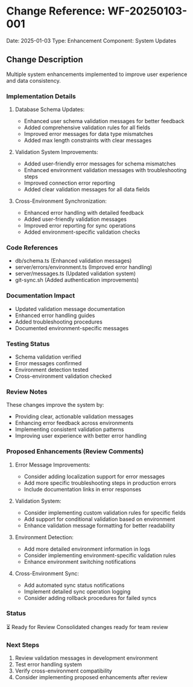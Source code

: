 # Change Reference: WF-20250103-001
Date: 2025-01-03
Type: Enhancement
Component: System Updates

## Change Description
Multiple system enhancements implemented to improve user experience and data consistency.

### Implementation Details
1. Database Schema Updates:
   - Enhanced user schema validation messages for better feedback
   - Added comprehensive validation rules for all fields
   - Improved error messages for data type mismatches
   - Added max length constraints with clear messages

2. Validation System Improvements:
   - Added user-friendly error messages for schema mismatches
   - Enhanced environment validation messages with troubleshooting steps
   - Improved connection error reporting
   - Added clear validation messages for all data fields

3. Cross-Environment Synchronization:
   - Enhanced error handling with detailed feedback
   - Added user-friendly validation messages
   - Improved error reporting for sync operations
   - Added environment-specific validation checks

### Code References
- db/schema.ts (Enhanced validation messages)
- server/errors/environment.ts (Improved error handling)
- server/messages.ts (Updated validation system)
- git-sync.sh (Added authentication improvements)

### Documentation Impact
- Updated validation message documentation
- Enhanced error handling guides
- Added troubleshooting procedures
- Documented environment-specific messages

### Testing Status
- Schema validation verified
- Error messages confirmed
- Environment detection tested
- Cross-environment validation checked

### Review Notes
These changes improve the system by:
- Providing clear, actionable validation messages
- Enhancing error feedback across environments
- Implementing consistent validation patterns
- Improving user experience with better error handling

### Proposed Enhancements (Review Comments)
1. Error Message Improvements:
   - Consider adding localization support for error messages
   - Add more specific troubleshooting steps in production errors
   - Include documentation links in error responses

2. Validation System:
   - Consider implementing custom validation rules for specific fields
   - Add support for conditional validation based on environment
   - Enhance validation message formatting for better readability

3. Environment Detection:
   - Add more detailed environment information in logs
   - Consider implementing environment-specific validation rules
   - Enhance environment switching notifications

4. Cross-Environment Sync:
   - Add automated sync status notifications
   - Implement detailed sync operation logging
   - Consider adding rollback procedures for failed syncs

### Status
⏳ Ready for Review
Consolidated changes ready for team review

### Next Steps
1. Review validation messages in development environment
2. Test error handling system
3. Verify cross-environment compatibility
4. Consider implementing proposed enhancements after review